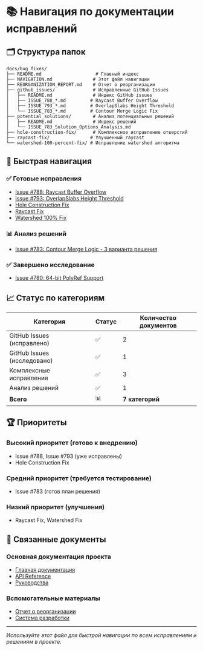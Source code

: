 # 📚 Навигация по документации исправлений

## 🗂️ Структура папок

```
docs/bug_fixes/
├── README.md                    # Главный индекс
├── NAVIGATION.md               # Этот файл навигации
├── REORGANIZATION_REPORT.md    # Отчет о реорганизации
├── github_issues/              # Исправленные GitHub Issues
│   ├── README.md               # Индекс GitHub issues
│   ├── ISSUE_788_*.md         # Raycast Buffer Overflow
│   ├── ISSUE_793_*.md         # OverlapSlabs Height Threshold
│   └── ISSUE_783_*.md         # Contour Merge Logic Fix
├── potential_solutions/        # Анализ потенциальных решений
│   ├── README.md               # Индекс решений
│   └── ISSUE_783_Solution_Options_Analysis.md
├── hole-construction-fix/      # Комплексное исправление отверстий
├── raycast-fix/               # Улучшенный raycast
└── watershed-100-percent-fix/ # Исправление watershed алгоритма
```

## 🎯 Быстрая навигация

### ✅ Готовые исправления
- [Issue #788: Raycast Buffer Overflow](github_issues/ISSUE_788_Raycast_Buffer_Overflow.md)
- [Issue #793: OverlapSlabs Height Threshold](github_issues/ISSUE_793_OverlapSlabs_Height_Threshold.md)
- [Hole Construction Fix](hole-construction-fix/README.md)
- [Raycast Fix](raycast-fix/README.md)
- [Watershed 100% Fix](watershed-100-percent-fix/README.md)

### 📊 Анализ решений
- [Issue #783: Contour Merge Logic - 3 варианта решения](potential_solutions/ISSUE_783_Solution_Options_Analysis.md)

### ✅ Завершено исследование
- [Issue #780: 64-bit PolyRef Support](ISSUE_780_INVESTIGATION_COMPLETE.md)

## 📈 Статус по категориям

| Категория | Статус | Количество документов |
|-----------|--------|----------------------|
| GitHub Issues (исправлено) | ✅ | 2 |
| GitHub Issues (исследовано) | ✅ | 1 |
| Комплексные исправления | ✅ | 3 |
| Анализ решений | ✅ | 1 |
| **Всего** | 📊 | **7 категорий** |

## 🏆 Приоритеты

### Высокий приоритет (готово к внедрению)
- Issue #788, Issue #793 (уже исправлены)
- Hole Construction Fix

### Средний приоритет (требуется тестирование)
- Issue #783 (готов план решения)

### Низкий приоритет (улучшения)
- Raycast Fix, Watershed Fix

## 🔗 Связанные документы

### Основная документация проекта
- [Главная документация](../README.md)
- [API Reference](../ru/03-api-reference/)
- [Руководства](../ru/04-guides/)

### Вспомогательные материалы
- [Отчет о реорганизации](REORGANIZATION_REPORT.md)
- [Система разработки](../../../dev/README.md)

---

*Используйте этот файл для быстрой навигации по всем исправлениям и решениям в проекте.*
